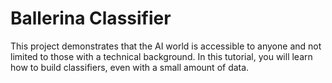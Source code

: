 # Ballerina Classifier
This project demonstrates that the AI world is accessible to anyone and not limited to those with a technical background. In this tutorial, you will learn how to build classifiers, even with a small amount of data.
